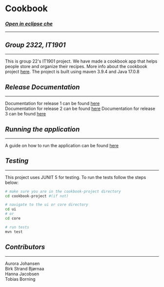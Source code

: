 # __Cookbook__

### _[Open in eclipse che](https://che.stud.ntnu.no/#https:/gitlab.stud.idi.ntnu.no/it1901/groups-2023/gr2322/gr2322)_

---
## _Group 2322, IT1901_
---
This is group 22's IT1901 project. We have made a cookbook app that helps people store and organize their recipes. More info about the cookbook project [here](/cookbook-project/readme.md). The project is built using maven 3.9.4 and Java 17.0.8

## _Release Documentation_
---
Documentation for release 1 can be found [here](/docs/release1.md)  
Documentation for release 2 can be found [here](/docs/release2.md) 
Documentation for release 3 can be found [here](/docs/release3.md)

## _Running the application_
---
A guide on how to run the application can be found [here](/cookbook-project/readme.md)

## _Testing_
---
This project uses JUNIT 5 for testing. To run the tests follow the steps below:
```bash
# make sure you are in the cookbook-project directory
cd cookbook-project #(if not)

# navigate to the ui or core directory
cd ui 
# or
cd core

# run tests
mvn test

```

## _Contributors_
---
Aurora Johansen \
Birk Strand Bjørnaa \
Hanna Jacobsen \
Tobias Borning

